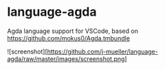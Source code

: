 # language-agda
Agda language support for VSCode, based on https://github.com/mokus0/Agda.tmbundle

![screenshot][https://github.com/j-mueller/language-agda/raw/master/images/screenshot.png]